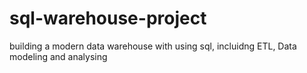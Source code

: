 # sql-warehouse-project
building a modern data warehouse with using sql, incluidng ETL, Data modeling and analysing
